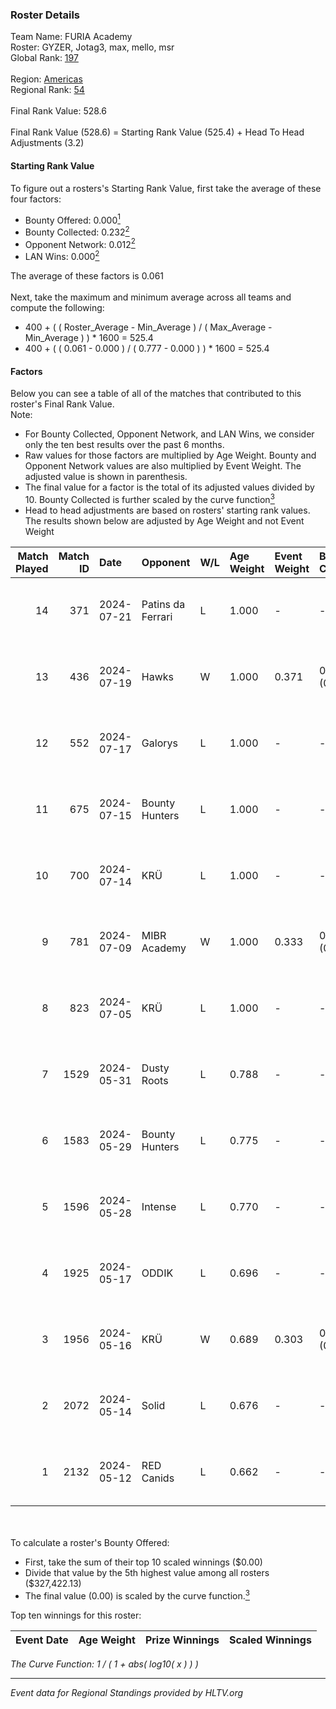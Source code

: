 ### Roster Details<br />
Team Name: FURIA Academy<br />
Roster: GYZER, Jotag3, max, mello, msr<br />
Global Rank: [197](../standings_global.md)<br />
<br />
Region: [Americas]( ../standings_americas.md)<br />
Regional Rank: [54]( ../standings_americas.md)<br />
<br />
Final Rank Value:  528.6<br />
<br />
Final Rank Value (528.6) = Starting Rank Value (525.4) + Head To Head Adjustments (3.2)<br />

#### Starting Rank Value<br />
To figure out a rosters's Starting Rank Value, first take the average of these four factors:<br />
- Bounty Offered: 0.000[<sup>1</sup>](#table2)
- Bounty Collected: 0.232[<sup>2</sup>](#table1)
- Opponent Network: 0.012[<sup>2</sup>](#table1)
- LAN Wins: 0.000[<sup>2</sup>](#table1)

The average of these factors is 0.061<br />
<br />
Next, take the maximum and minimum average across all teams and compute the following:<br />
- 400 + ( ( Roster_Average - Min_Average ) / ( Max_Average - Min_Average ) ) * 1600 = 525.4
- 400 + ( ( 0.061 - 0.000 ) / ( 0.777 - 0.000 ) ) * 1600 = 525.4


#### Factors<br />
Below you can see a table of all of the matches that contributed to this roster's Final Rank Value.<br />
Note:<br />

- For Bounty Collected, Opponent Network, and LAN Wins, we consider only the ten best results over the past 6 months.
- Raw values for those factors are multiplied by Age Weight. Bounty and Opponent Network values are also multiplied by Event Weight. The adjusted value is shown in parenthesis.
- The final value for a factor is the total of its adjusted values divided by 10. Bounty Collected is further scaled by the curve function[<sup>3</sup>](#curveFunction)
- Head to head adjustments are based on rosters' starting rank values. The results shown below are adjusted by Age Weight and not Event Weight
<span id="table1"></span><br />


| Match Played | Match ID | Date       | Opponent          | W/L | Age Weight | Event Weight | Bounty Collected | Opponent Network | LAN Wins  | H2H Adj. | Roster                                   |
| -: | -: | :- | :- | :- | :- | :- | :- | :- | :- | -: | :- |
|           14 |      371 | 2024-07-21 | Patins da Ferrari | L   | 1.000      | -            | -                | -                | -         |    -6.13 | GYZER, Jotag3, max, mello, msr           |
|           13 |      436 | 2024-07-19 | Hawks             | W   | 1.000      | 0.371        | 0.000 (0.000)    | 0.029 (0.011)    | 0 (0.000) |    15.48 | GYZER, Jotag3, max, mello, msr           |
|           12 |      552 | 2024-07-17 | Galorys           | L   | 1.000      | -            | -                | -                | -         |    -5.12 | Bruninho, GYZER, Jotag3, max, mello      |
|           11 |      675 | 2024-07-15 | Bounty Hunters    | L   | 1.000      | -            | -                | -                | -         |    -2.36 | GYZER, Jotag3, max, mello, souz4h        |
|           10 |      700 | 2024-07-14 | KRÜ               | L   | 1.000      | -            | -                | -                | -         |    -3.40 | GYZER, Jotag3, max, mello, souz4h        |
|            9 |      781 | 2024-07-09 | MIBR Academy      | W   | 1.000      | 0.333        | 0.000 (0.000)    | 0.000 (0.000)    | 0 (0.000) |    10.15 | GYZER, Jotag3, max, mello, souz4h        |
|            8 |      823 | 2024-07-05 | KRÜ               | L   | 1.000      | -            | -                | -                | -         |    -3.55 | GYZER, Jotag3, max, mello, souz4h        |
|            7 |     1529 | 2024-05-31 | Dusty Roots       | L   | 0.788      | -            | -                | -                | -         |    -3.66 | Bruninho, cerolzin, GYZER, Jotag3, mello |
|            6 |     1583 | 2024-05-29 | Bounty Hunters    | L   | 0.775      | -            | -                | -                | -         |    -2.89 | Bruninho, cerolzin, GYZER, Jotag3, mello |
|            5 |     1596 | 2024-05-28 | Intense           | L   | 0.770      | -            | -                | -                | -         |    -9.56 | Bruninho, cerolzin, GYZER, Jotag3, mello |
|            4 |     1925 | 2024-05-17 | ODDIK             | L   | 0.696      | -            | -                | -                | -         |    -1.86 | Bruninho, cerolzin, GYZER, Jotag3, mello |
|            3 |     1956 | 2024-05-16 | KRÜ               | W   | 0.689      | 0.303        | 0.023 (0.005)    | 0.516 (0.108)    | 0 (0.000) |    19.50 | Bruninho, cerolzin, GYZER, Jotag3, mello |
|            2 |     2072 | 2024-05-14 | Solid             | L   | 0.676      | -            | -                | -                | -         |    -2.47 | Bruninho, cerolzin, GYZER, Jotag3, mello |
|            1 |     2132 | 2024-05-12 | RED Canids        | L   | 0.662      | -            | -                | -                | -         |    -0.95 | Bruninho, cerolzin, GYZER, Jotag3, mello |

<br />
<span id="table2"></span><br />
To calculate a roster's Bounty Offered:<br />

- First, take the sum of their top 10 scaled winnings ($0.00)
- Divide that value by the 5th highest value among all rosters ($327,422.13)
- The final value (0.00) is scaled by the curve function.[<sup>3</sup>](#curveFunction)

Top ten winnings for this roster:<br />

| Event Date | Age Weight | Prize Winnings | Scaled Winnings |
| :- | -: | :- | :- |


<span id="curveFunction"></span>_The Curve Function: 1 / ( 1 + abs( log10( x ) ) )_<br />

---
_Event data for Regional Standings provided by HLTV.org_<br />
